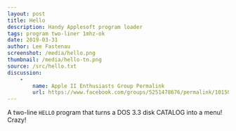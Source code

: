 ```yaml
---
layout: post
title: Hello
description: Handy Applesoft program loader
tags: program two-liner 1mhz-ok
date: 2019-03-31
author: Lee Fastenau
screenshot: /media/hello.png
thumbnail: /media/hello-tn.png
source: /src/hello.txt
discussion:
    -
        name: Apple II Enthusiasts Group Permalink
        url: https://www.facebook.com/groups/5251478676/permalink/10158434283573677/
---
```


A two-line `HELLO` program that turns a DOS 3.3 disk CATALOG into a menu! Crazy!